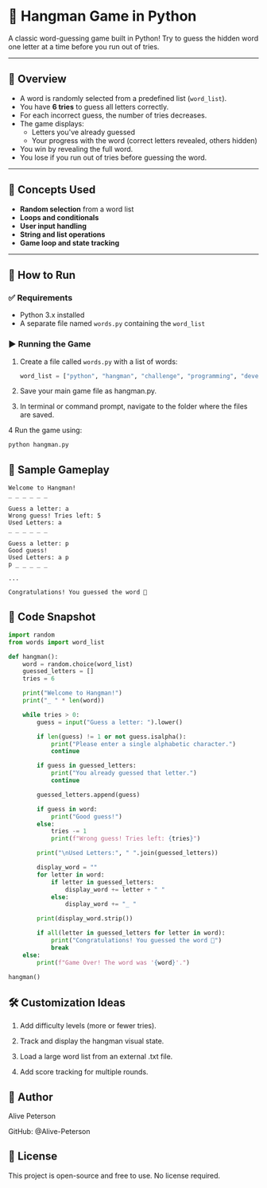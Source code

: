 # 🎯 Hangman Game in Python

A classic word-guessing game built in Python! Try to guess the hidden word one letter at a time before you run out of tries.

---

## 📌 Overview

- A word is randomly selected from a predefined list (`word_list`).
- You have **6 tries** to guess all letters correctly.
- For each incorrect guess, the number of tries decreases.
- The game displays:
  - Letters you've already guessed
  - Your progress with the word (correct letters revealed, others hidden)
- You win by revealing the full word.
- You lose if you run out of tries before guessing the word.

---

## 🧠 Concepts Used

- **Random selection** from a word list
- **Loops and conditionals**
- **User input handling**
- **String and list operations**
- **Game loop and state tracking**

---

## 🚀 How to Run

### ✅ Requirements

- Python 3.x installed
- A separate file named `words.py` containing the `word_list`

### ▶️ Running the Game

1. Create a file called `words.py` with a list of words:
   ```python
   word_list = ["python", "hangman", "challenge", "programming", "developer"]
   ```
2. Save your main game file as hangman.py.

3. In terminal or command prompt, navigate to the folder where the files are saved.

4 Run the game using:
```bash
python hangman.py
```

## 🔁 Sample Gameplay
```less
Welcome to Hangman!
_ _ _ _ _ _

Guess a letter: a
Wrong guess! Tries left: 5
Used Letters: a
_ _ _ _ _ _

Guess a letter: p
Good guess!
Used Letters: a p
p _ _ _ _ _

...

Congratulations! You guessed the word 🎉
```
## 🧾 Code Snapshot
```python
import random
from words import word_list  

def hangman():
    word = random.choice(word_list)
    guessed_letters = []
    tries = 6

    print("Welcome to Hangman!")
    print("_ " * len(word))

    while tries > 0:
        guess = input("Guess a letter: ").lower()

        if len(guess) != 1 or not guess.isalpha():
            print("Please enter a single alphabetic character.")
            continue

        if guess in guessed_letters:
            print("You already guessed that letter.")
            continue

        guessed_letters.append(guess)

        if guess in word:
            print("Good guess!")
        else:
            tries -= 1
            print(f"Wrong guess! Tries left: {tries}")

        print("\nUsed Letters:", " ".join(guessed_letters))

        display_word = ""
        for letter in word:
            if letter in guessed_letters:
                display_word += letter + " "
            else:
                display_word += "_ "

        print(display_word.strip())

        if all(letter in guessed_letters for letter in word):
            print("Congratulations! You guessed the word 🎉")
            break
    else:
        print(f"Game Over! The word was '{word}'.")

hangman()
```
## 🛠️ Customization Ideas

1. Add difficulty levels (more or fewer tries).

2. Track and display the hangman visual state.

3. Load a large word list from an external .txt file.

4. Add score tracking for multiple rounds.

## 👤 Author

Alive Peterson

GitHub: @Alive-Peterson

## 🪪 License
This project is open-source and free to use. No license required.